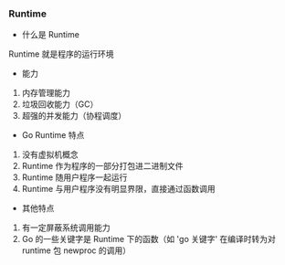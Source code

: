 ### Runtime

* 什么是 Runtime

Runtime 就是程序的运行环境


* 能力

1. 内存管理能力
2. 垃圾回收能力（GC）
3. 超强的并发能力（协程调度）


* Go Runtime 特点

1. 没有虚拟机概念
2. Runtime 作为程序的一部分打包进二进制文件
3. Runtime 随用户程序一起运行
4. Runtime 与用户程序没有明显界限，直接通过函数调用


* 其他特点

1. 有一定屏蔽系统调用能力
2. Go 的一些关键字是 Runtime 下的函数（如 'go 关键字' 在编译时转为对 runtime 包 newproc 的调用）
